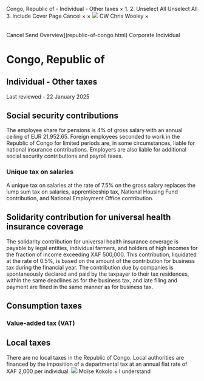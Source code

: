 Congo, Republic of - Individual - Other taxes
×
1.
2.
Unselect All
Unselect All
3.
Include Cover Page
Cancel
×
×
![](-/media/world-wide-tax-summaries/attachments/global---chris-wooley.ashx%3Frev=ac5e5f3223b34096b1afc2a6009c7320&revision=ac5e5f32-23b3-4096-b1af-c2a6009c7320&hash=859B7ADC84DC2CBEC9760E9E6EE7DE6D0A8BFCDF)
CW
Chris Wooley
×
######
Cancel
Send
Overview](republic-of-congo.html)
Corporate
Individual
# Congo, Republic of
## Individual - Other taxes
Last reviewed - 22 January 2025
## Social security contributions
The employee share for pensions is 4% of gross salary with an annual ceiling of EUR 21,952.65.
Foreign employees seconded to work in the Republic of Congo for limited periods are, in some circumstances, liable for national insurance contributions.
Employers are also liable for additional social security contributions and payroll taxes.
### Unique tax on salaries
A unique tax on salaries at the rate of 7.5% on the gross salary replaces the lump sum tax on salaries, apprenticeship tax, National Housing Fund contribution, and National Employment Office contribution.
## Solidarity contribution for universal health insurance coverage
The solidarity contribution for universal health insurance coverage is payable by legal entities, individual farmers, and holders of high incomes for the fraction of income exceeding XAF 500,000.
This contribution, liquidated at the rate of 0.5%, is based on the amount of the contribution for business tax during the financial year. The contribution due by companies is spontaneously declared and paid by the taxpayer to their tax residences, within the same deadlines as for the business tax, and late filing and payment are fined in the same manner as for business tax.
## Consumption taxes
### Value-added tax (VAT)
## Local taxes
There are no local taxes in the Republic of Congo. Local authorities are financed by the imposition of a departmental tax at an annual flat rate of XAF 2,000 per individual.
![](-/media/world-wide-tax-summaries/attachments/congo-republic-of---moise-kokolo.ashx%3Frev=37f08685c80f405680ee1f22adc08ad6&revision=37f08685-c80f-4056-80ee-1f22adc08ad6&hash=51E57BEFFA834F4CA5A3EC2C73FF85272BE91924)
Moïse Kokolo
×
I understand